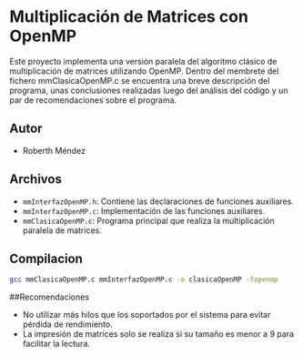 # Multiplicación de Matrices con OpenMP

Este proyecto implementa una versión paralela del algoritmo clásico de multiplicación de matrices utilizando OpenMP. Dentro del membrete del fichero mmClasicaOpenMP.c se encuentra una breve descripción del programa, unas conclusiones realizadas luego del análisis del código y un par de recomendaciones sobre el programa.

## Autor
- Roberth Méndez

## Archivos

- `mmInterfazOpenMP.h`: Contiene las declaraciones de funciones auxiliares.
- `mmInterfazOpenMP.c`: Implementación de las funciones auxiliares.
- `mmClasicaOpenMP.c`: Programa principal que realiza la multiplicación paralela de matrices.

## Compilacion
```bash
gcc mmClasicaOpenMP.c mmInterfazOpenMP.c -o clasicaOpenMP -fopenmp
```
##Recomendaciones
- No utilizar más hilos que los soportados por el sistema para evitar pérdida de rendimiento.
- La impresión de matrices solo se realiza si su tamaño es menor a 9 para facilitar la lectura.

